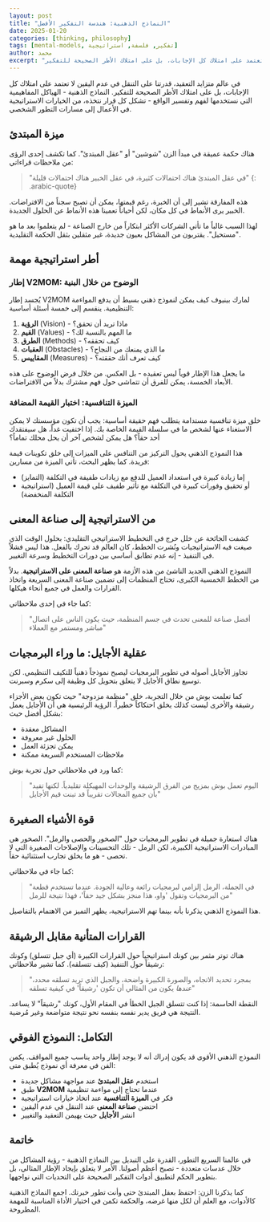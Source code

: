 ```yaml
---
layout: post
title: "النماذج الذهنية: هندسة التفكير الأفضل"
date: 2025-01-20
categories: [thinking, philosophy]
tags: [mental-models, تفكير, فلسفة, استراتيجية]
author: محمد
excerpt: "في عالم متزايد التعقيد، قدرتنا على التنقل في عدم اليقين لا تعتمد على امتلاك كل الإجابات، بل على امتلاك الأطر الصحيحة للتفكير"
---
```


في عالم متزايد التعقيد، قدرتنا على التنقل في عدم اليقين لا تعتمد على امتلاك كل الإجابات، بل على امتلاك الأطر الصحيحة للتفكير. النماذج الذهنية - الهياكل المفاهيمية التي نستخدمها لفهم وتفسير الواقع - تشكل كل قرار نتخذه، من الخيارات الاستراتيجية في الأعمال إلى مسارات التطور الشخصي.

## ميزة المبتدئ

هناك حكمة عميقة في مبدأ الزن "شوشين" أو "عقل المبتدئ". كما تكشف إحدى الرؤى من ملاحظات قراءاتي:

> "في عقل المبتدئ هناك احتمالات كثيرة، في عقل الخبير هناك احتمالات قليلة"
{: .arabic-quote}

هذه المفارقة تشير إلى أن الخبرة، رغم قيمتها، يمكن أن تصبح سجناً من الافتراضات. الخبير يرى الأنماط في كل مكان، لكن أحياناً تعمينا هذه الأنماط عن الحلول الجديدة.

لهذا السبب غالباً ما تأتي الشركات الأكثر ابتكاراً من خارج الصناعة - لم يتعلموا بعد ما هو "مستحيل". يقتربون من المشاكل بعيون جديدة، غير مثقلين بثقل الحكمة التقليدية.

## أطر استراتيجية مهمة

### إطار V2MOM: الوضوح من خلال البنية

يُجسد إطار V2MOM لمارك بينيوف كيف يمكن لنموذج ذهني بسيط أن يدفع المواءمة التنظيمية. ينقسم إلى خمسة أسئلة أساسية:

1. **الرؤية** (Vision) - ماذا تريد أن تحقق؟
2. **القيم** (Values) - ما المهم بالنسبة لك؟
3. **الطرق** (Methods) - كيف تحققه؟
4. **العقبات** (Obstacles) - ما الذي يمنعك من النجاح؟
5. **المقاييس** (Measures) - كيف تعرف أنك حققته؟

ما يجعل هذا الإطار قوياً ليس تعقيده - بل العكس. من خلال فرض الوضوح على هذه الأبعاد الخمسة، يمكن للفرق أن تتماشى حول فهم مشترك بدلاً من الافتراضات.

### الميزة التنافسية: اختبار القيمة المضافة

خلق ميزة تنافسية مستدامة يتطلب فهم حقيقة أساسية: يجب أن تكون مؤسستك لا يمكن الاستغناء عنها لشخص ما في سلسلة القيمة الخاصة بك. إذا اختفيت غداً، هل سيفتقدك أحد حقاً؟ هل يمكن لشخص آخر أن يحل محلك تماماً؟

هذا النموذج الذهني يحول التركيز من التنافس على الميزات إلى خلق تكوينات قيمة فريدة. كما يظهر البحث، تأتي الميزة من مسارين:
- إما زيادة كبيرة في استعداد العميل للدفع مع زيادات طفيفة في التكلفة (التمايز)
- أو تحقيق وفورات كبيرة في التكلفة مع تأثير طفيف على قيمة العميل (استراتيجية التكلفة المنخفضة)

## من الاستراتيجية إلى صناعة المعنى

كشفت الجائحة عن خلل حرج في التخطيط الاستراتيجي التقليدي: بحلول الوقت الذي صيغت فيه الاستراتيجيات ونُشرت الخطط، كان العالم قد تحرك بالفعل. هذا ليس فشلاً في التنفيذ - إنه عدم تطابق أساسي بين دورات التخطيط وسرعة التغيير.

النموذج الذهني الجديد الناشئ من هذه الأزمة هو **صناعة المعنى على الاستراتيجية**. بدلاً من الخطط الخمسية الكبرى، تحتاج المنظمات إلى تضمين صناعة المعنى السريعة واتخاذ القرارات والعمل في جميع أنحاء هيكلها.

كما جاء في إحدى ملاحظاتي:
> "أفضل صناعة للمعنى تحدث في جسم المنظمة، حيث يكون الناس على اتصال مباشر ومستمر مع العملاء"

## عقلية الأجايل: ما وراء البرمجيات

تجاوز الأجايل أصوله في تطوير البرمجيات ليصبح نموذجاً ذهنياً للتكيف التنظيمي. لكن توسيع نطاق الأجايل لا يتعلق بتحويل كل وظيفة إلى سكرم وسبرنت.

كما تعلمت بوش من خلال التجربة، خلق "منظمة مزدوجة" حيث تكون بعض الأجزاء رشيقة والأخرى ليست كذلك يخلق احتكاكاً خطيراً. الرؤية الرئيسية هي أن الأجايل يعمل بشكل أفضل حيث:
- المشاكل معقدة
- الحلول غير معروفة
- يمكن تجزئة العمل
- ملاحظات المستخدم السريعة ممكنة

كما ورد في ملاحظاتي حول تجربة بوش:
> "اليوم تعمل بوش بمزيج من الفرق الرشيقة والوحدات المهيكلة تقليدياً. لكنها تفيد بأن جميع المجالات تقريباً قد تبنت قيم الأجايل"

## قوة الأشياء الصغيرة

هناك استعارة جميلة في تطوير البرمجيات حول "الصخور والحصى والرمل". الصخور هي المبادرات الاستراتيجية الكبيرة، لكن الرمل - تلك التحسينات والإصلاحات الصغيرة التي لا تحصى - هو ما يخلق تجارب استثنائية حقاً.

كما جاء في ملاحظاتي:
> "في الجملة، الرمل إلزامي لبرمجيات رائعة وعالية الجودة. عندما تستخدم قطعة من البرمجيات وتقول 'واو، هذا منجز بشكل جيد حقاً'، فهذا نتيجة للرمل"

هذا النموذج الذهني يذكرنا بأنه بينما تهم الاستراتيجية، يظهر التميز من الاهتمام بالتفاصيل.

## القرارات المتأنية مقابل الرشيقة

هناك توتر مثمر بين كونك استراتيجياً حول القرارات الكبيرة (أي جبل تتسلق) وكونك رشيقاً حول التنفيذ (كيف تتسلقه). كما تشير ملاحظاتي:

> "بمجرد تحديد الاتجاه، والصورة الكبيرة واضحة، والجبل الذي تريد تسلقه محدد، *عندها* يكون من المثالي أن تكون 'رشيقاً' في كيفية تسلقه"

النقطة الحاسمة: إذا كنت تتسلق الجبل الخطأ في المقام الأول، كونك "رشيقاً" لا يساعد. النتيجة هي فريق يدير نفسه بنفسه نحو نتيجة متواضعة وغير مُرضية.

## التكامل: النموذج الفوقي

النموذج الذهني الأقوى قد يكون إدراك أنه لا يوجد إطار واحد يناسب جميع المواقف. يكمن الفن في معرفة أي نموذج يُطبق متى:

- استخدم **عقل المبتدئ** عند مواجهة مشاكل جديدة
- طبق **V2MOM** عندما تحتاج إلى مواءمة تنظيمية
- فكر في **الميزة التنافسية** عند اتخاذ خيارات استراتيجية
- احتضن **صناعة المعنى** عند التنقل في عدم اليقين
- انشر **الأجايل** حيث يهيمن التعقيد والتغيير

## خاتمة

في عالمنا السريع التطور، القدرة على التبديل بين النماذج الذهنية - رؤية المشاكل من خلال عدسات متعددة - تصبح أعظم أصولنا. الأمر لا يتعلق بإيجاد الإطار المثالي، بل بتطوير الحكم لتطبيق أدوات التفكير الصحيحة على التحديات التي نواجهها.

كما يذكرنا الزن: احتفظ بعقل المبتدئ حتى وأنت تطور خبرتك. اجمع النماذج الذهنية كالأدوات، مع العلم أن لكل منها غرضه، والحكمة تكمن في اختيار الأداة المناسبة للمهمة المطروحة.